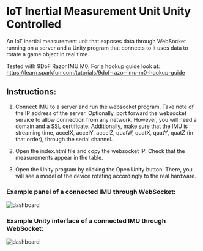 # IoT Inertial Measurement Unit Unity Controlled

An IoT inertial measurement unit that exposes data through WebSocket running on a server and a Unity program that connects to it uses data to rotate a game object in real time.

Tested with 9DoF Razor IMU M0. For a hookup guide look at: https://learn.sparkfun.com/tutorials/9dof-razor-imu-m0-hookup-guide

## Instructions:

1) Connect IMU to a server and run the websocket program. Take note of the IP address of the server. Optionally, port forward the websocket service to allow connection from any network. However, you will need a domain and a SSL certificate. Additionally, make sure that the IMU is streaming time, accelX, accelY, accelZ, quatW, quatX, quatY, quatZ (in that order), through the serial channel.

2) Open the index.html file and copy the websocket IP. Check that the measurements appear in the table.

3) Open the Unity program by clicking the Open Unity button. There, you will see a model of the device rotating accordingly to the real hardware.

### Example panel of a connected IMU through WebSocket:

![dashboard](https://github.com/javierb07/iot-imu-unity/images/panel_example.JPG)

### Example Unity interface of a connected IMU through WebSocket:

![dashboard](https://github.com/javierb07/iot-imu-unity/images/unity_example.JPG)
